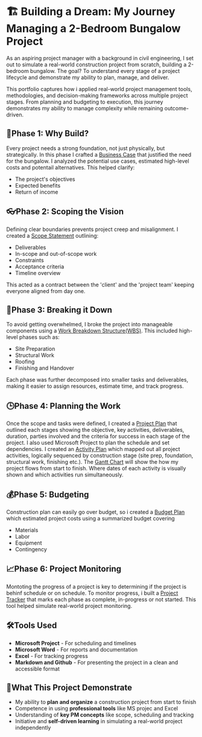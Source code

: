 # 🏗 Building a Dream: My Journey Managing a 2-Bedroom Bungalow Project
As an aspiring project manager with a background in civil engineering, I set out to simulate a real-world construction project from scratch, building a 2-bedroom bungalow. The goal? To understand every stage of a project lifecycle and demonstrate my ability to plan, manage, and deliver.

This portfolio captures how i applied real-world project management tools, methodologies, and decision-making frameworks across multiple project stages. From planning and budgeting to execution, this journey demonstrates my ability to manage complexity while remaining outcome-driven.

## 🔎Phase 1: Why Build?
Every project needs a strong foundation, not just physically, but strategically. In this phase I crafted a [Business Case](https://github.com/ObehiGift/Portfolio-for-Project-management/blob/main/Business%20Case.pdf) that justified the need for the bungalow. I analyzed the potential use cases, estimated high-level costs and potentail alternatives.
This helped clarify:
- The project's objectives
- Expected benefits
- Return of income

## 👓Phase 2: Scoping the Vision
Defining clear boundaries prevents project creep and misalignment. I created a [Scope Statement](https://github.com/ObehiGift/Portfolio-for-Project-management/blob/main/Scope%20Statement.pdf) outlining:
- Deliverables
- In-scope and out-of-scope work
- Constraints
- Acceptance criteria
- Timeline overview

This acted as a contract between the 'client' and the 'project team' keeping everyone aligned from day one.

## 🧱Phase 3: Breaking it Down
To avoid getting overwhelmed, I broke the project into manageable components using a [Work Breakdown Structure(WBS)](https://github.com/ObehiGift/Portfolio-for-Project-management/blob/main/Work%20Breakdown%20Structure.pdf). This included high-level phases such as:
- Site Preparation
- Structural Work
- Roofing
- Finishing and Handover

Each phase was further decomposed into smaller tasks and deliverables, making it easier to assign resources, estimate time, and track progress.

## 🕒Phase 4: Planning the Work
Once the scope and tasks were defined, I created a [Project Plan](https://github.com/ObehiGift/Portfolio-for-Project-management/blob/main/Project%20Plan.pdf) that outlined each stages showing the objective, key activities, deliverables, duration, parties involved and the criteria for success in each stage of the project. I also used Microsoft Project to plan the schedule and set dependencies. I created an [Activity Plan](https://github.com/ObehiGift/Portfolio-for-Project-management/blob/main/Activity.mpp) which mapped out all project activities, logically sequenced by construction stage (site prep, foundation, structural work, finishing etc.). The [Gantt Chart](https://github.com/ObehiGift/Portfolio-for-Project-management/blob/main/Gantt%20Chart.xlsx) will show the how my project flows from start to finish. Where dates of each activity is visually shown and which activities run simultaneously.

## 💰Phase 5: Budgeting
Construction plan can easily go over budget, so i created a [Budget Plan](https://github.com/ObehiGift/Portfolio-for-Project-management/blob/main/Budget%20Plan.pdf) which estimated project costs using a summarized budget covering
- Materials
- Labor
- Equipment
- Contingency

## 📈Phase 6: Project Monitoring
Montoting the progress of a project is key to determining if the project is behinf schedule or on schedule. To monitor progress, i built a [Project Tracker](https://github.com/ObehiGift/Portfolio-for-Project-management/blob/main/Project%20tracker.xlsx) that marks each phase as complete, in-progress or not started. This tool helped simulate real-world project monitoring.

## 🛠Tools Used
- **Microsoft Project** - For scheduling and timelines
- **Microsoft Word** - For reports and documentation
- **Excel** - For tracking progress
- **Markdown and Github** - For presenting the project in a clean and accessible format

## 🚀What This Project Demonstrate
- My ability to **plan and organize** a construction project from start to finish
- Competence in using **professional tools** like MS projec and Excel
- Understanding of **key PM concepts** like scope, scheduling and tracking
- Initiative and **self-driven learning** in simulating a real-world project independently
